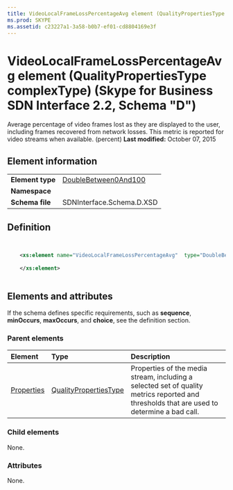 ```yaml
---
title: VideoLocalFrameLossPercentageAvg element (QualityPropertiesType complexType) (Skype for Business SDN Interface 2.2, Schema "D")
ms.prod: SKYPE
ms.assetid: c23227a1-3a58-b0b7-ef01-cd8804169e3f
---
```



# VideoLocalFrameLossPercentageAvg element (QualityPropertiesType complexType) (Skype for Business SDN Interface 2.2, Schema "D")
Average percentage of video frames lost as they are displayed to the user, including frames recovered from network losses. This metric is reported for video streams when available. (percent) 
 **Last modified:** October 07, 2015
  
    
    


## Element information


|||
|:-----|:-----|
|**Element type**| [DoubleBetween0And100](doublebetween0and100-simpletype.md)|
|**Namespace**||
|**Schema file**|SDNInterface.Schema.D.XSD |
   

## Definition


```XML


    <xs:element name="VideoLocalFrameLossPercentageAvg"  type="DoubleBetween0And100">
    
    </xs:element>
  
```


## Elements and attributes

If the schema defines specific requirements, such as **sequence**, **minOccurs**, **maxOccurs**, and **choice**, see the definition section. 
  
    
    

### Parent elements



|**Element**|**Type**|**Description**|
|:-----|:-----|:-----|
| [Properties](properties-element-qualitytype-complextype.md)| [QualityPropertiesType](qualitypropertiestype-complextype.md)|Properties of the media stream, including a selected set of quality metrics reported and thresholds that are used to determine a bad call. |
   

### Child elements

None. 
  
    
    

### Attributes

None. 
  
    
    

